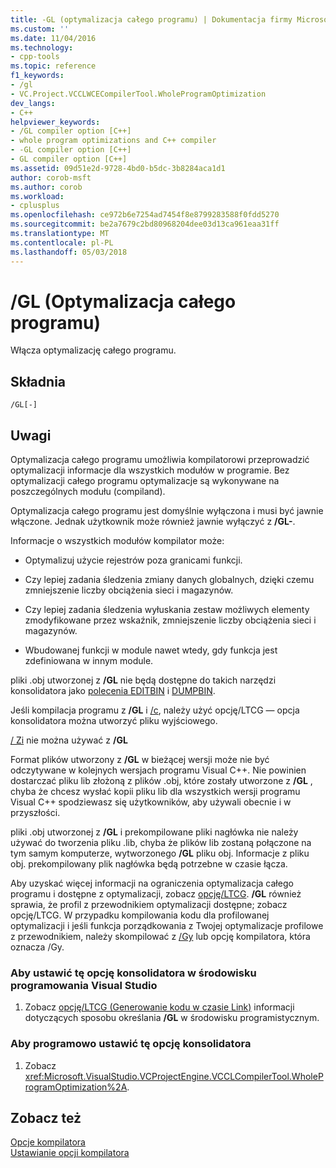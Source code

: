 ```yaml
---
title: -GL (optymalizacja całego programu) | Dokumentacja firmy Microsoft
ms.custom: ''
ms.date: 11/04/2016
ms.technology:
- cpp-tools
ms.topic: reference
f1_keywords:
- /gl
- VC.Project.VCCLWCECompilerTool.WholeProgramOptimization
dev_langs:
- C++
helpviewer_keywords:
- /GL compiler option [C++]
- whole program optimizations and C++ compiler
- -GL compiler option [C++]
- GL compiler option [C++]
ms.assetid: 09d51e2d-9728-4bd0-b5dc-3b8284aca1d1
author: corob-msft
ms.author: corob
ms.workload:
- cplusplus
ms.openlocfilehash: ce972b6e7254ad7454f8e8799283588f0fdd5270
ms.sourcegitcommit: be2a7679c2bd80968204dee03d13ca961eaa31ff
ms.translationtype: MT
ms.contentlocale: pl-PL
ms.lasthandoff: 05/03/2018
---
```

# <a name="gl-whole-program-optimization"></a>/GL (Optymalizacja całego programu)
Włącza optymalizację całego programu.  
  
## <a name="syntax"></a>Składnia  
  
```  
/GL[-]  
```  
  
## <a name="remarks"></a>Uwagi  
 Optymalizacja całego programu umożliwia kompilatorowi przeprowadzić optymalizacji informacje dla wszystkich modułów w programie. Bez optymalizacji całego programu optymalizacje są wykonywane na poszczególnych modułu (compiland).  
  
 Optymalizacja całego programu jest domyślnie wyłączona i musi być jawnie włączone. Jednak użytkownik może również jawnie wyłączyć z **/GL-**.  
  
 Informacje o wszystkich modułów kompilator może:  
  
-   Optymalizuj użycie rejestrów poza granicami funkcji.  
  
-   Czy lepiej zadania śledzenia zmiany danych globalnych, dzięki czemu zmniejszenie liczby obciążenia sieci i magazynów.  
  
-   Czy lepiej zadania śledzenia wyłuskania zestaw możliwych elementy zmodyfikowane przez wskaźnik, zmniejszenie liczby obciążenia sieci i magazynów.  
  
-   Wbudowanej funkcji w module nawet wtedy, gdy funkcja jest zdefiniowana w innym module.  
  
 pliki .obj utworzonej z **/GL** nie będą dostępne do takich narzędzi konsolidatora jako [polecenia EDITBIN](../../build/reference/editbin-reference.md) i [DUMPBIN](../../build/reference/dumpbin-reference.md).  
  
 Jeśli kompilacja programu z **/GL** i [/c](../../build/reference/c-compile-without-linking.md), należy użyć opcję/LTCG — opcja konsolidatora można utworzyć pliku wyjściowego.  
  
 [/ Zi](../../build/reference/z7-zi-zi-debug-information-format.md) nie można używać z **/GL**  
  
 Format plików utworzony z **/GL** w bieżącej wersji może nie być odczytywane w kolejnych wersjach programu Visual C++. Nie powinien dostarczać pliku lib złożoną z plików .obj, które zostały utworzone z **/GL** , chyba że chcesz wysłać kopii pliku lib dla wszystkich wersji programu Visual C++ spodziewasz się użytkowników, aby używali obecnie i w przyszłości.  
  
 pliki .obj utworzonej z **/GL** i prekompilowane pliki nagłówka nie należy używać do tworzenia pliku .lib, chyba że plików lib zostaną połączone na tym samym komputerze, wytworzonego **/GL** pliku obj. Informacje z pliku obj. prekompilowany plik nagłówka będą potrzebne w czasie łącza.  
  
 Aby uzyskać więcej informacji na ograniczenia optymalizacja całego programu i dostępne z optymalizacji, zobacz [opcję/LTCG](../../build/reference/ltcg-link-time-code-generation.md).  **/GL** również sprawia, że profil z przewodnikiem optymalizacji dostępne; zobacz opcję/LTCG.  W przypadku kompilowania kodu dla profilowanej optymalizacji i jeśli funkcja porządkowania z Twojej optymalizacje profilowe z przewodnikiem, należy skompilować z [/Gy](../../build/reference/gy-enable-function-level-linking.md) lub opcję kompilatora, która oznacza /Gy.  
  
### <a name="to-set-this-linker-option-in-the-visual-studio-development-environment"></a>Aby ustawić tę opcję konsolidatora w środowisku programowania Visual Studio  
  
1.  Zobacz [opcję/LTCG (Generowanie kodu w czasie Link)](../../build/reference/ltcg-link-time-code-generation.md) informacji dotyczących sposobu określania **/GL** w środowisku programistycznym.  
  
### <a name="to-set-this-linker-option-programmatically"></a>Aby programowo ustawić tę opcję konsolidatora  
  
1.  Zobacz <xref:Microsoft.VisualStudio.VCProjectEngine.VCCLCompilerTool.WholeProgramOptimization%2A>.  
  
## <a name="see-also"></a>Zobacz też  
 [Opcje kompilatora](../../build/reference/compiler-options.md)   
 [Ustawianie opcji kompilatora](../../build/reference/setting-compiler-options.md)